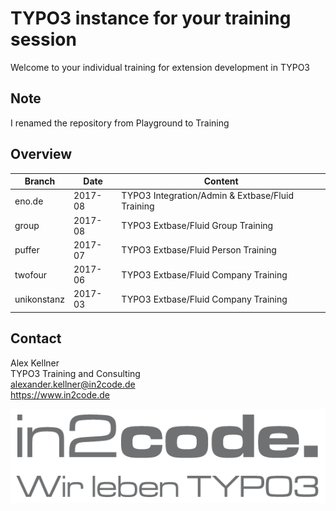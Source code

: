 # TYPO3 instance for your training session

Welcome to your individual training for extension development in TYPO3  

## Note

I renamed the repository from Playground to Training

## Overview

| Branch      | Date        | Content                                           | 
| ----------- | ----------- | ------------------------------------------------- |
| eno.de      | 2017-08     | TYPO3 Integration/Admin & Extbase/Fluid Training  |
| group       | 2017-08     | TYPO3 Extbase/Fluid Group Training                |
| puffer      | 2017-07     | TYPO3 Extbase/Fluid Person Training               |
| twofour     | 2017-06     | TYPO3 Extbase/Fluid Company Training              |
| unikonstanz | 2017-03     | TYPO3 Extbase/Fluid Company Training              |

## Contact

Alex Kellner  
TYPO3 Training and Consulting  
alexander.kellner@in2code.de  
https://www.in2code.de

![in2code - Wir leben TYPO3](https://raw.githubusercontent.com/einpraegsam/playground/master/typo3conf/ext/template/Resources/Public/Images/in2code.png)
